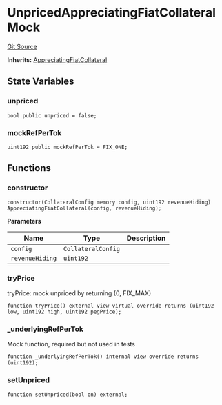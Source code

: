 # UnpricedAppreciatingFiatCollateralMock
[Git Source](https://github.com/larrythecucumber321/protocol/blob/0e60393685a4ae7994ac986273cdfa4cf9c069ed/contracts/plugins/mocks/UnpricedPlugins.sol)

**Inherits:**
[AppreciatingFiatCollateral](/tools/docgen/src/contracts/plugins/assets/AppreciatingFiatCollateral.sol/abstract.AppreciatingFiatCollateral.md)


## State Variables
### unpriced

```solidity
bool public unpriced = false;
```


### mockRefPerTok

```solidity
uint192 public mockRefPerTok = FIX_ONE;
```


## Functions
### constructor


```solidity
constructor(CollateralConfig memory config, uint192 revenueHiding) AppreciatingFiatCollateral(config, revenueHiding);
```
**Parameters**

|Name|Type|Description|
|----|----|-----------|
|`config`|`CollateralConfig`||
|`revenueHiding`|`uint192`||


### tryPrice

tryPrice: mock unpriced by returning (0, FIX_MAX)


```solidity
function tryPrice() external view virtual override returns (uint192 low, uint192 high, uint192 pegPrice);
```

### _underlyingRefPerTok

Mock function, required but not used in tests


```solidity
function _underlyingRefPerTok() internal view override returns (uint192);
```

### setUnpriced


```solidity
function setUnpriced(bool on) external;
```

